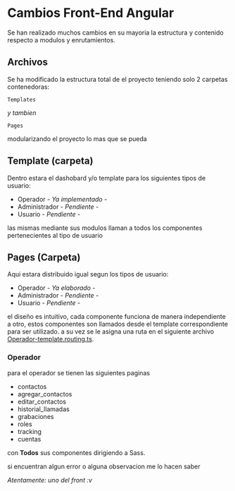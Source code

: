 # Cambios Front-End Angular

Se han realizado muchos cambios en su mayoria la estructura y contenido respecto a modulos y enrutamientos.

## Archivos

Se ha modificado la estructura total de el proyecto teniendo solo 2 carpetas contenedoras:

```
Templates
```

_y tambien_

```
Pages
```

modularizando el proyecto lo mas que se pueda

## Template (carpeta)

Dentro estara el dashobard y/o template para los siguientes tipos de usuario:

- Operador - _Ya implementado_ -
- Administrador - _Pendiente_ -
- Usuario - _Pendiente_ -

las mismas mediante sus modulos llaman a todos los componentes pertenecientes al tipo de usuario

## Pages (Carpeta)

Aqui estara distribuido igual segun los tipos de usuario:

- Operador - _Ya elaborado_ -
- Administrador - _Pendiente_ -
- Usuario - _Pendiente_ -

el diseño es intuitivo, cada componente funciona de manera independiente a otro, estos componentes son llamados desde el template correspondiente para ser utilizado. a su vez se le asigna una ruta en el siguiente archivo [Operador-template.routing.ts](https://github.com/edsonarios/Sistema-Integrador-de-Llamadas-VoIP/blob/master/front_angular/src/app/components/templates/operador-template/operador-template.routing.ts).

### Operador

para el operador se tienen las siguientes paginas

- contactos
- agregar_contactos
- editar_contactos
- historial_llamadas
- grabaciones
- roles
- tracking
- cuentas

con **Todos** sus componentes dirigiendo a Sass.

si encuentran algun error o alguna observacion me lo hacen saber

_Atentamente: uno del front :v_
